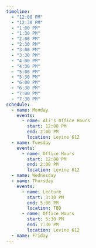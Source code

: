 ```yaml
---
timeline:
  - "12:00 PM"
  - "12:30 PM"
  - "1:00 PM"
  - "1:30 PM"
  - "2:00 PM"
  - "2:30 PM"
  - "3:00 PM"
  - "3:30 PM"
  - "4:00 PM"
  - "4:30 PM"
  - "5:00 PM"
  - "5:30 PM"
  - "6:00 PM"
  - "6:30 PM"
  - "7:00 PM"
  - "7:30 PM"
schedule:
  - name: Monday
    events:
      - name: Ali's Office Hours
        start: 12:00 PM
        end: 2:00 PM
        location: Levine 612
  - name: Tuesday
    events:
      - name: Office Hours
        start: 12:00 PM
        end: 2:00 PM
        location: Levine 612
  - name: Wednesday
  - name: Thursday
    events:
      - name: Lecture
        start: 3:30 PM
        end: 5:00 PM
        location: TBD
      - name: Office Hours
        start: 5:30 PM
        end: 7:30 PM
        location: Levine 612
  - name: Friday
---
```

